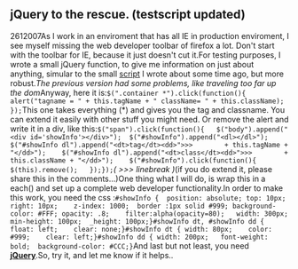<article><h2>jQuery to the rescue. (testscript updated)</h2><time><span class="day">26</span><span class="month">1</span><span class="year">2007</span></time>As I work in an enviroment that has all IE in production enviroment, I see myself missing the web developer toolbar of firefox a lot. Don't start with the toolbar for IE, because it just doesn't cut it.For testing purposes, I wrote a small jQuery function, to give me information on just about anything, simular to the small <a href="http://www.wnas.nl/?p=192" title="testscript">script</a> I wrote about some time ago, but more robust.<!--more--><em>The previous version had some problems, like traveling too far up the dom</em>Anyway, here it is:<code>$(".container *").click(function(){		alert("tagname = " + this.tagName + " className= " + this.className);	});</code>This one takes everything (*) and gives you the tag and classname. You can extend it easily with other stuff you might need. Or remove the alert and write it in a div, like this:<code>$("span").click(function(){	$("body").append("&#60;div id='showInfo'&#62;&#60;/div&#62;");	$("#showInfo").append("&#60;dl&#62;&#60;/dl&#62;");	$("#showInfo dl").append("&#60;dt&#62;tag&#60;/dt&#62;&#60;dd&#62;">>>        + this.tagName + "&#60;/dd&#62;");	$("#showInfo dl").append("&#60;dt&#62;class&#60;/dt&#62;&#60;dd&#62;">>>        + this.className + "&#60;/dd&#62;");	$("#showInfo").click(function(){		$(this).remove();	});});</code><em>( >>> linebreak )</em>(if you do extend it, please share this in the comments...)One thing what I will do, is wrap this in a each() and set up a complete web developer functionality.In order to make this work, you need the css :<code>#showInfo {	position: absolute;	top: 10px;	right: 10px;	z-index: 1000;	border :1px solid #999;	background-color: #FFF;	opacity: .8;	filter:alpha(opacity=80);	width: 300px;	min-height: 100px;	_height: 100px;}#showInfo dt, #showInfo dd {	float: left;	clear: none;}#showInfo dt {	width: 80px;	color: #999;	clear: left;}#showInfo dd {	width: 200px;	font-weight: bold;	background-color: #CCC;}</code>And last but not least, you need <strong><a href="http://www.jquery.com" title="jquery">jQuery</a></strong>.So, try it, and let me know if it helps..</article>
